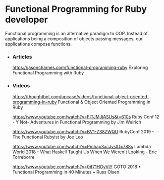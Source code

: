 # Functional Programming for Ruby developer

Functional programming is an alternative paradigm to OOP. Instead of applications being a composition of objects passing messages, our applications compose functions.

+ ### Articles

    https://jasoncharnes.com/functional-programming-ruby Exploring Functional Programming with Ruby

+ ### Videos

    https://thoughtbot.com/upcase/videos/functional-object-oriented-programming-in-ruby Functional & Object Oriented Programming in Ruby
    
    https://www.youtube.com/watch?v=FITJMJjASUs&t=610s Ruby Conf 12 - Y Not- Adventures in Functional Programming by Jim Weirich
    
    https://www.youtube.com/watch?v=BV1-Z38ZWQU RubyConf 2019 - The Functional Rubyist by Joe Leo
    
    https://www.youtube.com/watch?v=Pmhap3acJvs&t=788s Lambda World 2018 - What Haskell Taught Us When We Weren't Looking - Eric Torreborre
    
    https://www.youtube.com/watch?v=0if71HOyVjY GOTO 2018 • Functional Programming in 40 Minutes • Russ Olsen
    
    
    

